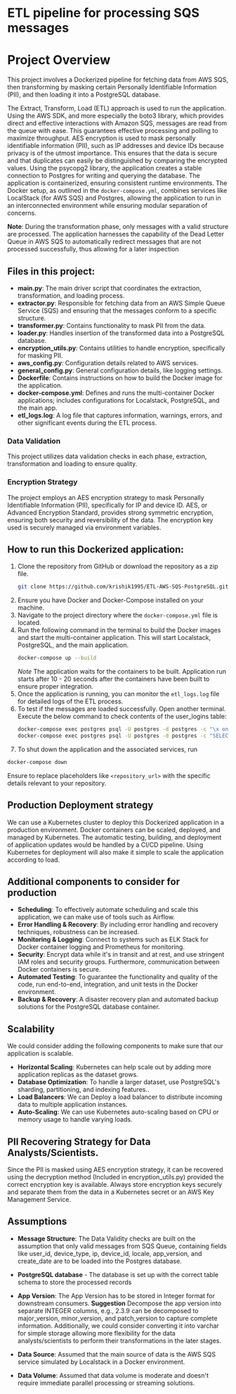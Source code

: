 # ETL pipeline for processing SQS messages 

# Project Overview

This project involves a Dockerized pipeline for fetching data from AWS SQS, then transforming by masking certain Personally Identifiable Information (PII), and then loading it into a PostgreSQL database.



The Extract, Transform, Load (ETL) approach is used to run the application. Using the AWS SDK, and more especially the boto3 library, which provides direct and effective interactions with Amazon SQS, messages are read from the queue with ease. This guarantees effective processing and polling to maximize throughput. AES encryption is used to mask personally identifiable information (PII), such as IP addresses and device IDs because privacy is of the utmost importance. This ensures that the data is secure and that duplicates can easily be distinguished by comparing the encrypted values. Using the psycopg2 library, the application creates a stable connection to Postgres for writing and querying the database. The application is containerized, ensuring consistent runtime environments. The Docker setup, as outlined in the `docker-compose.yml`, combines services like LocalStack (for AWS SQS) and Postgres, allowing the application to run in an interconnected environment while ensuring modular separation of concerns.

**Note**: During the transformation phase, only messages with a valid structure are processed. The application harnesses the capability of the Dead Letter Queue in AWS SQS to automatically redirect messages that are not processed successfully, thus allowing for a later inspection



## Files in this project:

- **main.py**: The main driver script that coordinates the extraction, transformation, and loading process.
- **extractor.py**: Responsible for fetching data from an AWS Simple Queue Service (SQS) and ensuring that the messages conform to a specific structure.
- **transformer.py**: Contains functionality to mask PII from the data.
- **loader.py**: Handles insertion of the transformed data into a PostgreSQL database.
- **encryption_utils.py**: Contains utilities to handle encryption, specifically for masking PII.
- **aws_config.py**: Configuration details related to AWS services.
- **general_config.py**: General configuration details, like logging settings.
- **Dockerfile**: Contains instructions on how to build the Docker image for the application.
- **docker-compose.yml**: Defines and runs the multi-container Docker applications; includes configurations for Localstack, PostgreSQL, and the main app.
- **etl_logs.log**: A log file that captures information, warnings, errors, and other significant events during the ETL process.

### Data Validation 

This project utilizes data validation checks in each phase, extraction, transformation and loading to ensure quality.

### Encryption Strategy

The project employs an AES encryption strategy to mask Personally Identifiable Information (PII), specifically for IP and device ID. AES, or Advanced Encryption Standard, provides strong symmetric encryption, ensuring both security and reversibility of the data. The encryption key used is securely managed via environment variables.


## How to run this Dockerized application:

1. Clone the repository from GitHub or download the repository as a zip file.
   ```bash
   git clone https://github.com/krishik1995/ETL-AWS-SQS-PostgreSQL.git
   ```
3. Ensure you have Docker and Docker-Compose installed on your machine.
4. Navigate to the project directory where the `docker-compose.yml` file is located.
5. Run the following command in the terminal to build the Docker images and start the multi-container application. This will start Localstack, PostgreSQL, and the main 
   application.
   ``` bash
   docker-compose up --build
   ```
   *Note* The application waits for the containers to be built. Application run starts after 10 - 20 seconds after the containers have been built to ensure proper integration. 
7. Once the application is running, you can monitor the `etl_logs.log` file for detailed logs of the ETL process.
8. To test if the messages are loaded successfully. Open another terminal. Execute the below command to check contents of the user_logins table:
   ```bash
   docker-compose exec postgres psql -U postgres -d postgres -c "\x on"
   docker-compose exec postgres psql -U postgres -d postgres -c "SELECT * FROM user_logins;"
   ```
10. To shut down the application and the associated services, run
   ``` bash
   docker-compose down
   ``` 

Ensure to replace placeholders like `<repository_url>` with the specific details relevant to your repository.
   

## Production Deployment strategy 

We can use a Kubernetes cluster to deploy this Dockerized application in a production environment. Docker containers can be scaled, deployed, and managed by Kubernetes. The automatic testing, building, and deployment of application updates would be handled by a CI/CD pipeline. Using Kubernetes for deployment will also make it simple to scale the application according to load.

## Additional components to consider for production

- **Scheduling**: To effectively automate scheduling and scale this application, we can make use of tools such as Airflow.
- **Error Handling & Recovery**: By including error handling and recovery techniques, robustness can be increased.
- **Monitoring & Logging**: Connect to systems such as ELK Stack for Docker container logging and Prometheus for monitoring.
- **Security**: Encrypt data while it's in transit and at rest, and use stringent IAM roles and security groups. Furthermore, communication between Docker containers is secure.
- **Automated Testing**: To guarantee the functionality and quality of the code, run end-to-end, integration, and unit tests in the Docker environment.
- **Backup & Recovery**: A disaster recovery plan and automated backup solutions for the PostgreSQL database container.

## Scalability
We could consider adding the following components to make sure that our application is scalable.
- **Horizontal Scaling**: Kubernetes can help scale out by adding more application replicas as the dataset grows.
- **Database Optimization**: To handle a larger dataset, use PostgreSQL's sharding, partitioning, and indexing features..
- **Load Balancers**: We can Deploy a load balancer to distribute incoming data to multiple application instances.
- **Auto-Scaling**: We can use Kubernetes auto-scaling based on CPU or memory usage to handle varying loads.

## PII Recovering Strategy for Data Analysts/Scientists.

Since the PII is masked using AES encryption strategy, it can be recovered using the decryption method (Included in encryption_utils.py) provided the correct encryption key is available. Always store encryption keys securely and separate them from the data in a Kubernetes secret or an AWS Key Management Service.

## Assumptions
- **Message Structure**: The Data Validity checks are built on the assumption that only valid messages from SQS Queue, containing fields like user_id, 
                          device_type, ip, device_id, locale, app_version, and create_date are to be loaded into the Postgres database.
- **PostgreSQL database** - The database is set up with the correct table schema to store the processed records                         
  
- **App Version**: The App Version has to be stored in Integer format for downstream consumers. **Suggestion** Decompose the app version into separate INTEGER columns, e.g., 
                   2.3.9 can be decomposed to major_version, minor_version, and patch_version to capture complete information. Additionally, we could consider converting it into 
                   varchar for simple storage allowing more flexibility for the data analysts/scientists to perform their transformations in the later stages.
- **Data Source**: Assumed that the main source of data is the AWS SQS service simulated by Localstack in a Docker environment.
- **Data Volume**: Assumed that data volume is moderate and doesn't require immediate parallel processing or streaming solutions.


